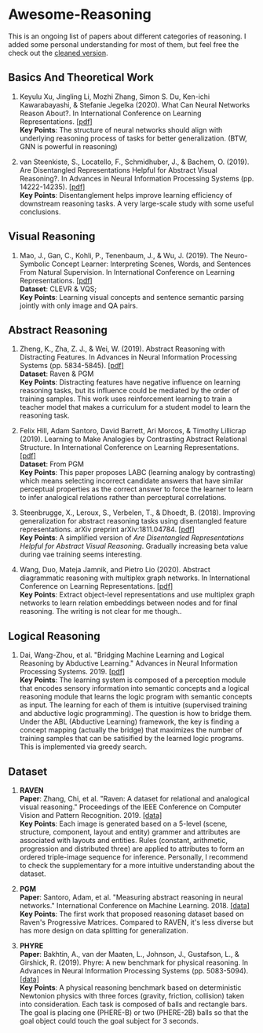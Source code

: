 # Awesome-Reasoning
This is an ongoing list of papers about different categories of reasoning. I added some personal understanding for most of them, but feel free the check out the [cleaned version](https://github.com/KarlXing/Awesome-Reasoning/blob/master/README_CLEAN.md).


## Basics And Theoretical Work
1. Keyulu Xu, Jingling Li, Mozhi Zhang, Simon S. Du, Ken-ichi Kawarabayashi, & Stefanie Jegelka (2020). What Can Neural Networks Reason About?. In International Conference on Learning Representations. [[pdf]](https://arxiv.org/abs/1905.13211#:~:text=Neural%20networks%20have%20succeeded%20in,but%20less%20structured%20networks%20fail.)  
  **Key Points**: The structure of neural networks should align with underlying reasoning process of tasks for better generalization. (BTW, GNN is powerful in reasoning) 
  
2. van Steenkiste, S., Locatello, F., Schmidhuber, J., & Bachem, O. (2019). Are Disentangled Representations Helpful for Abstract Visual Reasoning?. In Advances in Neural Information Processing Systems (pp. 14222-14235). [[pdf]](https://arxiv.org/abs/1905.12506)  
  **Key Points**: Disentanglement helps improve learning efficiency of downstream reasoning tasks. A very large-scale study with some useful conclusions.
  
  


## Visual Reasoning
1. Mao, J., Gan, C., Kohli, P., Tenenbaum, J., & Wu, J. (2019). The Neuro-Symbolic Concept Learner: Interpreting Scenes, Words, and Sentences From Natural Supervision. In International Conference on Learning Representations. [[pdf]](https://arxiv.org/abs/1904.12584)     
 **Dataset**: CLEVR & VQS;  
 **Key Points**: Learning visual concepts and sentence semantic parsing jointly with only image and QA pairs.
 



## Abstract Reasoning
1. Zheng, K., Zha, Z. J., & Wei, W. (2019). Abstract Reasoning with Distracting Features. In Advances in Neural Information Processing Systems (pp. 5834-5845). [[pdf]](https://papers.nips.cc/paper/8819-abstract-reasoning-with-distracting-features)   
  **Dataset**: Raven & PGM  
  **Key Points**: Distracting features have negative influence on learning reasoning tasks, but its influence could be mediated by the order of training samples. This work uses reinforcement learning to train a teacher model that makes a curriculum for a student model to learn the reasoning task.

2. Felix Hill, Adam Santoro, David Barrett, Ari Morcos, & Timothy Lillicrap (2019). Learning to Make Analogies by Contrasting Abstract Relational Structure. In International Conference on Learning Representations. [[pdf]](https://openreview.net/forum?id=SylLYsCcFm)   
  **Dataset**: From PGM  
  **Key Points**: This paper proposes LABC (learning analogy by contrasting) which means selecting incorrect candidate answers that have similar perceptual properties as the correct answer to force the learner to learn to infer analogical relations rather than perceptural correlations.
  
3. Steenbrugge, X., Leroux, S., Verbelen, T., & Dhoedt, B. (2018). Improving generalization for abstract reasoning tasks using disentangled feature representations. arXiv preprint arXiv:1811.04784. [[pdf]](https://arxiv.org/abs/1811.04784)      
  **Key Points**: A simplified version of *Are Disentangled Representations Helpful for Abstract Visual Reasoning*. Gradually increasing beta value during vae training seems interesting.
  
  
4. Wang, Duo, Mateja Jamnik, and Pietro Lio (2020). Abstract diagrammatic reasoning with multiplex graph networks. In International Conference on Learning Representations. [[pdf]](https://openreview.net/forum?id=ByxQB1BKwH)  
  **Key Points**: Extract object-level representations and use multiplex graph networks to learn relation embeddings between nodes and for final reasoning. The writing is not clear for me though..
  


## Logical Reasoning
1. Dai, Wang-Zhou, et al. "Bridging Machine Learning and Logical Reasoning by Abductive Learning." Advances in Neural Information Processing Systems. 2019.  [[pdf]](https://papers.nips.cc/paper/8548-bridging-machine-learning-and-logical-reasoning-by-abductive-learning.pdf)   
  **Key Points**: The learning system is composed of a perception module that encodes sensory information into semantic concepts and a logical reasoning module that learns the logic program with semantic concepts as input. The learning for each of them is intuitive (supervised training and abductive logic programming). The question is how to bridge them. Under the ABL (Abductive Learning) framework, the key is finding a concept mapping (actually the bridge) that maximizes the number of training samples that can be satisified by the learned logic programs. This is implemented via greedy search.   



## Dataset
1. **RAVEN**  
   **Paper**: Zhang, Chi, et al. "Raven: A dataset for relational and analogical visual reasoning." Proceedings of the IEEE Conference on Computer Vision and Pattern Recognition. 2019.  [[data]](http://wellyzhang.github.io/project/raven.html)    
   **Key Points**: Each image is generated based on a 5-level (scene, structure, component, layout and entity) grammer and attributes are associated with layouts and entities. Rules (constant, arithmetic, progression and distributed three) are applied to attributes to form an ordered triple-image sequence for inference. Personally, I recommend to check the supplementary for a more intuitive understanding about the dataset.

2. **PGM**  
   **Paper**: Santoro, Adam, et al. "Measuring abstract reasoning in neural networks." International Conference on Machine Learning. 2018. [[data]](https://github.com/deepmind/abstract-reasoning-matrices)   
   **Key Points**: The first work that proposed reasoning dataset based on Raven's Progressive Matrices. Compared to RAVEN, it's less diverse but has more design on data splitting for generalization. 


3. **PHYRE**  
   **Paper**: Bakhtin, A., van der Maaten, L., Johnson, J., Gustafson, L., & Girshick, R. (2019). Phyre: A new benchmark for physical reasoning. In Advances in Neural Information Processing Systems (pp. 5083-5094). [[data]](https://phyre.ai/)      
   **Key Points**: A physical reasoning benchmark based on deterministic Newtonion physics with three forces (gravity, friction, collision) taken into consideration. Each task is composed of balls and rectangle bars. The goal is placing one (PHERE-B) or two (PHERE-2B) balls so that the goal object could touch the goal subject for 3 seconds.   
